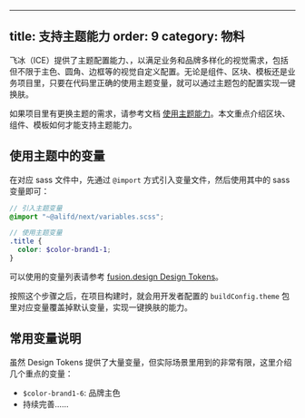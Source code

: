 
---
title: 支持主题能力
order: 9
category: 物料
---

飞冰（ICE）提供了主题配置能力、，以满足业务和品牌多样化的视觉需求，包括但不限于主色、圆角、边框等的视觉自定义配置。无论是组件、区块、模板还是业务项目里，只要在代码里正确的使用主题变量，就可以通过主题包的配置实现一键换肤。

如果项目里有更换主题的需求，请参考文档 [使用主题能力](#/docs/advanced/use-theme)。本文重点介绍区块、组件、模板如何才能支持主题能力。

## 使用主题中的变量

在对应 sass 文件中，先通过 `@import` 方式引入变量文件，然后使用其中的 sass 变量即可：

```scss
// 引入主题变量
@import "~@alifd/next/variables.scss";

// 使用主题变量
.title {
  color: $color-brand1-1;
}
```

可以使用的变量列表请参考 [fusion.design Design Tokens](https://fusion.design/component/tokens)。

按照这个步骤之后，在项目构建时，就会用开发者配置的 `buildConfig.theme` 包里对应变量覆盖掉默认变量，实现一键换肤的能力。

## 常用变量说明

虽然 Design Tokens 提供了大量变量，但实际场景里用到的非常有限，这里介绍几个重点的变量：

- `$color-brand1-6`: 品牌主色
- 持续完善……